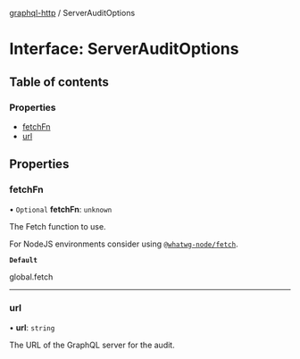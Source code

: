 [graphql-http](../README.md) / ServerAuditOptions

# Interface: ServerAuditOptions

## Table of contents

### Properties

- [fetchFn](ServerAuditOptions.md#fetchfn)
- [url](ServerAuditOptions.md#url)

## Properties

### fetchFn

• `Optional` **fetchFn**: `unknown`

The Fetch function to use.

For NodeJS environments consider using [`@whatwg-node/fetch`](https://github.com/ardatan/whatwg-node/tree/master/packages/fetch).

**`Default`**

global.fetch

___

### url

• **url**: `string`

The URL of the GraphQL server for the audit.
